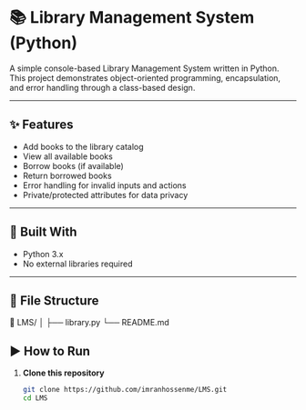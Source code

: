 # 📚 Library Management System (Python)

A simple console-based Library Management System written in Python. This project demonstrates object-oriented programming, encapsulation, and error handling through a class-based design.

---

## ✨ Features

- Add books to the library catalog
- View all available books
- Borrow books (if available)
- Return borrowed books
- Error handling for invalid inputs and actions
- Private/protected attributes for data privacy

---

## 🧱 Built With

- Python 3.x
- No external libraries required

---

## 📂 File Structure
📁 LMS/
│
├── library.py
└── README.md

## ▶️ How to Run

1. **Clone this repository**  
   ```bash
   git clone https://github.com/imranhossenme/LMS.git
   cd LMS



